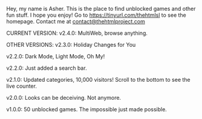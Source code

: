 Hey, my name is Asher. This is the place to find unblocked games and other fun stuff. I hope you enjoy! Go to https://tinyurl.com/thehtmlsl to see the homepage. Contact me at contact@thehtmlproject.com

CURRENT VERSION:
v2.4.0: MultiWeb, browse anything.


OTHER VERSIONS:
v2.3.0: Holiday Changes for You

v2.2.0: Dark Mode, Light Mode, Oh My!

v2.2.0: Just added a search bar.

v2.1.0: Updated categories, 10,000 visitors! Scroll to the bottom to see the live counter.

v2.0.0: Looks can be deceiving. Not anymore.

v1.0.0: 50 unblocked games. The impossible just made possible.


